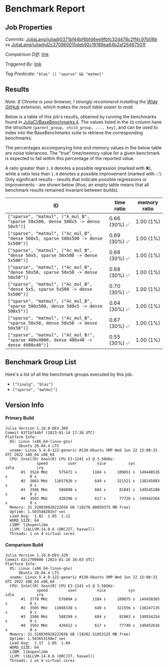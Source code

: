 # Benchmark Report

## Job Properties

*Commits:* [JuliaLang/julia@0371bf44bf6bfd6ee9fbfc32d478c2ff4c97b08b](https://github.com/JuliaLang/julia/commit/0371bf44bf6bfd6ee9fbfc32d478c2ff4c97b08b) vs [JuliaLang/julia@d2c270960015deb92c19189ea64b2af26467501f](https://github.com/JuliaLang/julia/commit/d2c270960015deb92c19189ea64b2af26467501f)

*Comparison Diff:* [link](https://github.com/JuliaLang/julia/compare/d2c270960015deb92c19189ea64b2af26467501f..0371bf44bf6bfd6ee9fbfc32d478c2ff4c97b08b)

*Triggered By:* [link](https://github.com/JuliaLang/julia/commit/0371bf44bf6bfd6ee9fbfc32d478c2ff4c97b08b#commitcomment-98651297)

*Tag Predicate:* `"blas" || "sparse" && "matmul"`

## Results

*Note: If Chrome is your browser, I strongly recommend installing the [Wide GitHub](https://chrome.google.com/webstore/detail/wide-github/kaalofacklcidaampbokdplbklpeldpj?hl=en)
extension, which makes the result table easier to read.*

Below is a table of this job's results, obtained by running the benchmarks found in
[JuliaCI/BaseBenchmarks.jl](https://github.com/JuliaCI/BaseBenchmarks.jl). The values
listed in the `ID` column have the structure `[parent_group, child_group, ..., key]`,
and can be used to index into the BaseBenchmarks suite to retrieve the corresponding
benchmarks.

The percentages accompanying time and memory values in the below table are noise tolerances. The "true"
time/memory value for a given benchmark is expected to fall within this percentage of the reported value.

A ratio greater than `1.0` denotes a possible regression (marked with :x:), while a ratio less
than `1.0` denotes a possible improvement (marked with :white_check_mark:). Only significant results - results
that indicate possible regressions or improvements - are shown below (thus, an empty table means that all
benchmark results remained invariant between builds).

| ID | time ratio | memory ratio |
|----|------------|--------------|
| `["sparse", "matmul", ("A_mul_B", "sparse 50x500, dense 500x5 -> dense 50x5")]` | 0.66 (30%) :white_check_mark: | 1.00 (1%)  |
| `["sparse", "matmul", ("Ac_mul_B", "dense 500x5, sparse 500x500 -> dense 5x500")]` | 0.69 (30%) :white_check_mark: | 1.00 (1%)  |
| `["sparse", "matmul", ("Ac_mul_B", "dense 50x5, sparse 50x500 -> dense 5x500")]` | 0.68 (30%) :white_check_mark: | 1.00 (1%)  |
| `["sparse", "matmul", ("Ac_mul_B", "dense 50x50, sparse 50x50 -> dense 50x50")]` | 0.68 (30%) :white_check_mark: | 1.00 (1%)  |
| `["sparse", "matmul", ("Ac_mul_B", "dense 5x5, sparse 5x500 -> dense 5x500")]` | 0.70 (30%) :white_check_mark: | 1.00 (1%)  |
| `["sparse", "matmul", ("Ac_mul_B", "sparse 500x500, dense 500x5 -> dense 500x5")]` | 0.64 (30%) :white_check_mark: | 1.00 (1%)  |
| `["sparse", "matmul", ("Ac_mul_B", "sparse 50x50, dense 50x50 -> dense 50x50")]` | 0.67 (30%) :white_check_mark: | 1.00 (1%)  |
| `["sparse", "matmul", ("At_mul_B!", "sparse 400x4000, dense 400x40 -> dense 4000x40")]` | 0.55 (30%) :white_check_mark: | 1.00 (1%)  |

## Benchmark Group List

Here's a list of all the benchmark groups executed by this job:

- `["linalg", "blas"]`
- `["sparse", "matmul"]`

## Version Info

#### Primary Build

```
Julia Version 1.10.0-DEV.369
Commit 0371bf44bf (2023-01-14 17:38 UTC)
Platform Info:
  OS: Linux (x86_64-linux-gnu)
      Ubuntu 20.04.4 LTS
  uname: Linux 5.4.0-122-generic #138-Ubuntu SMP Wed Jun 22 15:00:31 UTC 2022 x86_64 x86_64
  CPU: Intel(R) Xeon(R) CPU E3-1241 v3 @ 3.50GHz: 
              speed         user         nice          sys         idle          irq
       #1  3524 MHz     575472 s       1184 s     109851 s  149440526 s          0 s
       #2  3663 MHz   11657926 s        649 s     321521 s  138245083 s          0 s
       #3  3506 MHz     586898 s        604 s      81041 s  149545180 s          0 s
       #4  3503 MHz     426296 s        617 s      77728 s  149442264 s          0 s
  Memory: 31.320838928222656 GB (18276.80859375 MB free)
  Uptime: 1.503548202e7 sec
  Load Avg:  1.01  1.05  1.12
  WORD_SIZE: 64
  LIBM: libopenlibm
  LLVM: libLLVM-14.0.6 (ORCJIT, haswell)
  Threads: 1 on 4 virtual cores

```

#### Comparison Build

```
Julia Version 1.10.0-DEV.329
Commit d2c2709600 (2023-01-10 16:03 UTC)
Platform Info:
  OS: Linux (x86_64-linux-gnu)
      Ubuntu 20.04.4 LTS
  uname: Linux 5.4.0-122-generic #138-Ubuntu SMP Wed Jun 22 15:00:31 UTC 2022 x86_64 x86_64
  CPU: Intel(R) Xeon(R) CPU E3-1241 v3 @ 3.50GHz: 
              speed         user         nice          sys         idle          irq
       #1  3778 MHz     576094 s       1184 s     109875 s  149450365 s          0 s
       #2  3505 MHz   11666338 s        649 s     321556 s  138247135 s          0 s
       #3  3506 MHz     588299 s        604 s      81063 s  149554254 s          0 s
       #4  3503 MHz     426412 s        617 s      77740 s  149452616 s          0 s
  Memory: 31.320838928222656 GB (18282.51953125 MB free)
  Uptime: 1.503653198e7 sec
  Load Avg:  1.17  1.05  1.04
  WORD_SIZE: 64
  LIBM: libopenlibm
  LLVM: libLLVM-14.0.6 (ORCJIT, haswell)
  Threads: 1 on 4 virtual cores

```
